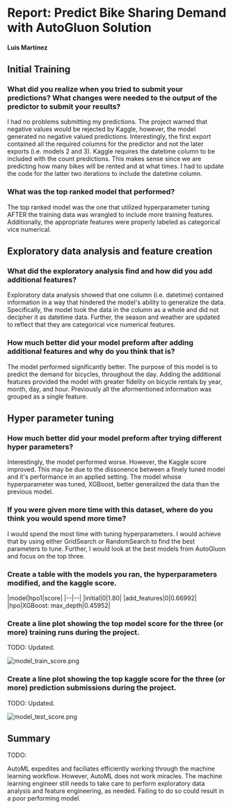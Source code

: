 # Report: Predict Bike Sharing Demand with AutoGluon Solution
#### Luis Martinez

## Initial Training
### What did you realize when you tried to submit your predictions? What changes were needed to the output of the predictor to submit your results?


I had no problems submitting my predictions.  The project warned that negative values would be rejected by Kaggle, however, the model generated no negative valued predictions.  Interestingly, the first export contained all the required columns for the predictor and not the later exports (i.e. models 2 and 3).  Kaggle requires the datetime column to be included with the count predictions.  This makes sense since we are predicting how many bikes will be rented and at what times.  I had to update the code for the latter two iterations to include the datetime column.

### What was the top ranked model that performed?


The top ranked model was the one that utilized hyperparameter tuning AFTER the training data was wrangled to include more training features.  Additionally, the appropriate features were properly labeled as categorical vice numerical.

## Exploratory data analysis and feature creation
### What did the exploratory analysis find and how did you add additional features?

Exploratory data analysis showed that one column (i.e. datetime) contained information in a way that hindered the model's ability to generalize the data.  Specifically, the model took the data in the column as a whole and did not decipher it as datetime data.  Further, the season and weather are updated to reflect that they are categorical vice numerical features.

### How much better did your model preform after adding additional features and why do you think that is?

The model performed significantly better. The purpose of this model is to predict the demand for bicycles, throughout the day.  Adding the additional features provided the model with greater fidelity on bicycle rentals by year, month, day, and hour.  Previously all the aformentioned information was grouped as a single feature.  

## Hyper parameter tuning
### How much better did your model preform after trying different hyper parameters?


Interestingly, the model performed worse.  However, the Kaggle score improved.  This may be due to the dissonence between a finely tuned model and it's performance in an applied setting.  The model whose hyperparameter was tuned, XGBoost, better generalized the data than the previous model.

### If you were given more time with this dataset, where do you think you would spend more time?

I would spend the most time with tuning hyperparameters.  I would achieve that by using either GridSearch or RandomSearch to find the best parameters to tune.  Further, I would look at the best models from AutoGluon and focus on the top three.  

### Create a table with the models you ran, the hyperparameters modified, and the kaggle score.

|model|hpo1|score|
|--|--|
|initial|0|1.80|
|add_features|0|0.66992|
|hpo|XGBoost: max_depth|0.45952|

### Create a line plot showing the top model score for the three (or more) training runs during the project.

TODO: Updated.

![model_train_score.png](img/model_train_score.png)

### Create a line plot showing the top kaggle score for the three (or more) prediction submissions during the project.

TODO: Updated.

![model_test_score.png](img/model_test_score.png)

## Summary
TODO: 

AutoML expedites and faciliates efficiently working through the machine learning workflow.  However, AutoML does not work miracles.  The machine learning engineer still needs to take care to perform exploratory data analysis and feature engineering, as needed.  Failing to do so could result in a poor performing model.
